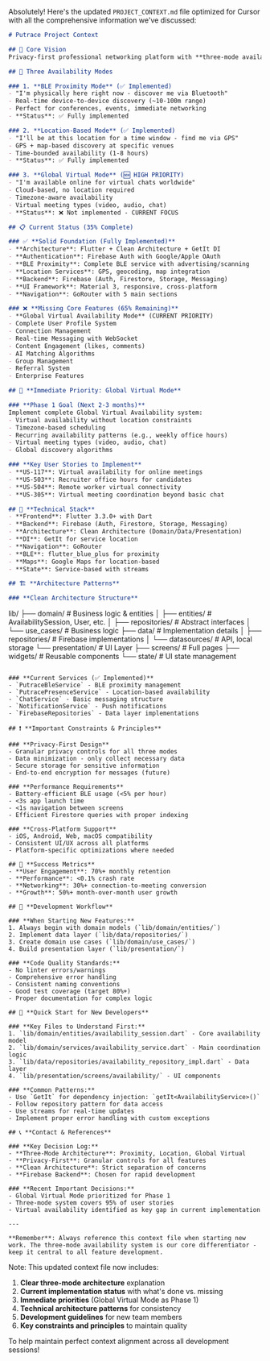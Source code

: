 Absolutely! Here's the updated `PROJECT_CONTEXT.md` file optimized for Cursor with all the comprehensive information we've discussed:

```markdown
# Putrace Project Context

## 🎯 Core Vision
Privacy-first professional networking platform with **three-mode availability system**: BLE Proximity, Location-Based, and Global Virtual. Solves the "I'm available to meet" problem that LinkedIn can't address properly.

## 🚀 Three Availability Modes

### 1. **BLE Proximity Mode** (✅ Implemented)
- "I'm physically here right now - discover me via Bluetooth"
- Real-time device-to-device discovery (~10-100m range)
- Perfect for conferences, events, immediate networking
- **Status**: ✅ Fully implemented

### 2. **Location-Based Mode** (✅ Implemented)  
- "I'll be at this location for a time window - find me via GPS"
- GPS + map-based discovery at specific venues
- Time-bounded availability (1-8 hours)
- **Status**: ✅ Fully implemented

### 3. **Global Virtual Mode** (🆕 HIGH PRIORITY)
- "I'm available online for virtual chats worldwide"
- Cloud-based, no location required
- Timezone-aware availability
- Virtual meeting types (video, audio, chat)
- **Status**: ❌ Not implemented - CURRENT FOCUS

## 📋 Current Status (35% Complete)

### ✅ **Solid Foundation (Fully Implemented)**
- **Architecture**: Flutter + Clean Architecture + GetIt DI
- **Authentication**: Firebase Auth with Google/Apple OAuth
- **BLE Proximity**: Complete BLE service with advertising/scanning
- **Location Services**: GPS, geocoding, map integration
- **Backend**: Firebase (Auth, Firestore, Storage, Messaging)
- **UI Framework**: Material 3, responsive, cross-platform
- **Navigation**: GoRouter with 5 main sections

### ❌ **Missing Core Features (65% Remaining)**
- **Global Virtual Availability Mode** (CURRENT PRIORITY)
- Complete User Profile System
- Connection Management
- Real-time Messaging with WebSocket
- Content Engagement (likes, comments)
- AI Matching Algorithms
- Group Management
- Referral System
- Enterprise Features

## 🎯 **Immediate Priority: Global Virtual Mode**

### **Phase 1 Goal (Next 2-3 months)**
Implement complete Global Virtual Availability system:
- Virtual availability without location constraints
- Timezone-based scheduling
- Recurring availability patterns (e.g., weekly office hours)
- Virtual meeting types (video, audio, chat)
- Global discovery algorithms

### **Key User Stories to Implement**
- **US-117**: Virtual availability for online meetings
- **US-503**: Recruiter office hours for candidates  
- **US-504**: Remote worker virtual connectivity
- **US-305**: Virtual meeting coordination beyond basic chat

## 🔧 **Technical Stack**
- **Frontend**: Flutter 3.3.0+ with Dart
- **Backend**: Firebase (Auth, Firestore, Storage, Messaging)
- **Architecture**: Clean Architecture (Domain/Data/Presentation)
- **DI**: GetIt for service location
- **Navigation**: GoRouter
- **BLE**: flutter_blue_plus for proximity
- **Maps**: Google Maps for location-based
- **State**: Service-based with streams

## 🏗️ **Architecture Patterns**

### **Clean Architecture Structure**
```
lib/
├── domain/           # Business logic & entities
│   ├── entities/     # AvailabilitySession, User, etc.
│   ├── repositories/ # Abstract interfaces
│   └── use_cases/    # Business logic
├── data/             # Implementation details
│   ├── repositories/ # Firebase implementations
│   └── datasources/  # API, local storage
└── presentation/     # UI Layer
    ├── screens/      # Full pages
    ├── widgets/      # Reusable components
    └── state/        # UI state management
```

### **Current Services (✅ Implemented)**
- `PutraceBleService` - BLE proximity management
- `PutracePresenceService` - Location-based availability
- `ChatService` - Basic messaging structure
- `NotificationService` - Push notifications
- `FirebaseRepositories` - Data layer implementations

## ❗ **Important Constraints & Principles**

### **Privacy-First Design**
- Granular privacy controls for all three modes
- Data minimization - only collect necessary data
- Secure storage for sensitive information
- End-to-end encryption for messages (future)

### **Performance Requirements**
- Battery-efficient BLE usage (<5% per hour)
- <3s app launch time
- <1s navigation between screens
- Efficient Firestore queries with proper indexing

### **Cross-Platform Support**
- iOS, Android, Web, macOS compatibility
- Consistent UI/UX across all platforms
- Platform-specific optimizations where needed

## 🎯 **Success Metrics**
- **User Engagement**: 70%+ monthly retention
- **Performance**: <0.1% crash rate
- **Networking**: 30%+ connection-to-meeting conversion
- **Growth**: 50%+ month-over-month user growth

## 🔄 **Development Workflow**

### **When Starting New Features:**
1. Always begin with domain models (`lib/domain/entities/`)
2. Implement data layer (`lib/data/repositories/`)
3. Create domain use cases (`lib/domain/use_cases/`)
4. Build presentation layer (`lib/presentation/`)

### **Code Quality Standards:**
- No linter errors/warnings
- Comprehensive error handling
- Consistent naming conventions
- Good test coverage (target 80%+)
- Proper documentation for complex logic

## 🚀 **Quick Start for New Developers**

### **Key Files to Understand First:**
1. `lib/domain/entities/availability_session.dart` - Core availability model
2. `lib/domain/services/availability_service.dart` - Main coordination logic
3. `lib/data/repositories/availability_repository_impl.dart` - Data layer
4. `lib/presentation/screens/availability/` - UI components

### **Common Patterns:**
- Use `GetIt` for dependency injection: `getIt<AvailabilityService>()`
- Follow repository pattern for data access
- Use streams for real-time updates
- Implement proper error handling with custom exceptions

## 📞 **Contact & References**

### **Key Decision Log:**
- **Three-Mode Architecture**: Proximity, Location, Global Virtual
- **Privacy-First**: Granular controls for all features
- **Clean Architecture**: Strict separation of concerns
- **Firebase Backend**: Chosen for rapid development

### **Recent Important Decisions:**
- Global Virtual Mode prioritized for Phase 1
- Three-mode system covers 95% of user stories
- Virtual availability identified as key gap in current implementation

---

**Remember**: Always reference this context file when starting new work. The three-mode availability system is our core differentiator - keep it central to all feature development.
```

Note:
This updated context file now includes:

1. **Clear three-mode architecture** explanation
2. **Current implementation status** with what's done vs. missing
3. **Immediate priorities** (Global Virtual Mode as Phase 1)
4. **Technical architecture patterns** for consistency
5. **Development guidelines** for new team members
6. **Key constraints and principles** to maintain quality

To help maintain perfect context alignment across all development sessions!